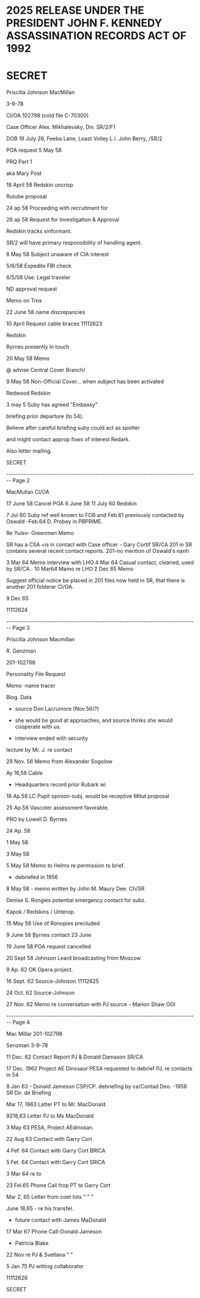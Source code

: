 # 2025 RELEASE UNDER THE PRESIDENT JOHN F. KENNEDY ASSASSINATION RECORDS ACT OF 1992

# SECRET

Priscilla Johnson MacMillan

3-9-78

CI/OA 102798 (cold file C-70300)

Case Officer Alex. Mikhalevsky, Div. SR/2/F1

DOB 19 July 28, Feeba Lane, Loast Volley L.I. John Berry, /SR/2

POA request 5 May 58

PRQ Part 1

aka Mary Post

18 April 58 Redskin uncrisp

Rutube proposal

24 ap 58 Proceeding with recruitment for

28 ap 58 Request for Investigation & Approval

Redskin tracks sinformant.

SR/2 will have primary responsibility of handling agent.

6 May 58 Subject unaware of CIA interest

5/6/58 Expedite FBI check

6/5/58 Use: Legal traveler

ND approval request

Memo on Tros

22 June 58 name discrepancies

10 April Request cable braces 11112623

Redskin

Byrnes presently in touch

20 May 58 Memo

@ advise Central Cover Branch/

9 May 58 Non-Official Cover... when subject has been activated

Redwood Redskin

3 may 5 Suby has agreed "Embassy"

briefing prior departure (to 54).

Believe after careful briefing suby could act as spotter

and might contact approp fows of interest Redark.

Also letter mailing.

SECRET


-------------------------------------------------------------------------------- Page 2

MacMullan
CI/OA

17 June 58 Cancel POA
6 June 58
11 July 60 Redokin

7 Jul 60 Suby ref well known to FOB and
Feb.61 previously contacted by Oswald
-Feb.64 D. Probey in PBPRIME.

Re Yulev- Greenmen
Memo

SR has a CSA +is in contact with
Case officer - Gary Cortif SR/CA
201 in SR contains several recent
contact reports.
201-no mention of Oswald's nạnh

3 Mar 64 Memo interview with LHO
4 Mar 64 Casual contact, cleaned, used by SR/CA..
10 Mar64 Mamo re LHO
2 Dec 65 Memo

Suggest official notice be
placed in 201 files now held in
SR, that there is another
201 folderar CI/OA.

9 Dec 65

11112624


-------------------------------------------------------------------------------- Page 3

Priscilla Johnson Macmillan

R. Genzman

201-102798

Personality File Request

Memo -name tracer

Biog. Data

- source Don Lacrumore (Nov.56(?)

- she would be good at approaches, and source thinks she would cooperate with us.

- interview ended with security

lecture by Mr. J.
re contact

29 Nov. 56 Memo from Alexander Sogolow

Ay 16,58 Cable

- Headquarters record prior Rubark wi

18 Ap.58 LC Pupit opinion-subj. would be receptive Mitut proposal

25 Ap.58 Vascoter assessment favorable.

PRO by Lowell D. Byrnes.

24 Ap. 58

1 May 58

3 May 58

5 May 58 Memo to Helms re permission to brief.

- debriefed in 1956

8 May 58 - memo written by John M. Maury Dee. Ch/SR

Denise S. Rongies potential emergency contact for subz.

Kapok / Redskins / Unterop.

15 May 58 Use of Ronopies precluded

9 June 58 Byrnes contact 23 June

19 June 58 POA request cancelled

20 Sept 58 Johnson Leard broadcasting from Moscow

9 Ap. 62 OK Opera project.

16 Sept. 62 Source-Johnson 11112625

24 Oct. 62 Source-Johnson

27 Nov. 62 Memo re conversation with PJ source - Marion Shaw OGI


-------------------------------------------------------------------------------- Page 4

Mac Millar
201-102798

Senzman
3-9-78

11 Dec. 62 Contact Report
PJ & Donald Damason SR/CA

17 Dec. 1962 Project AE Dinosaur
PESA requested to debrief PJ.
re contacts in 54

8 Jan 63 - Donald Jameson CSP/CP.
debriefing by ca/Contad Deo.
-1958 SR Dir. de Briefing

Mar 17, 1963 Latter PT to Mr. MacDonald

9218,63 Letter PJ to Ms MacDonald

3 May 63 PESA, Project AEdinosan.

22 Aug 63 Contact with Garry Cort

4 Fef. 64 Contact with Garry Cort BRICA

5 Fet. 64 Contact with Garry Cort SRICA

3 Mar 64 re to

23 Fel.65 Phone Call frop PT to Garry Cort

Mar 2, 65 Letter from coet tots
"
"
"

June 18,65 - re his transfer.
- future contact with James
  MaDonald

17 Mar 67 Phone Call-Donald Jameson
+ Patricia Blake

22 Nov re PJ & Svetlana
"
"

5 Jan 75 PJ witting collaborator

11112626

SECRET
